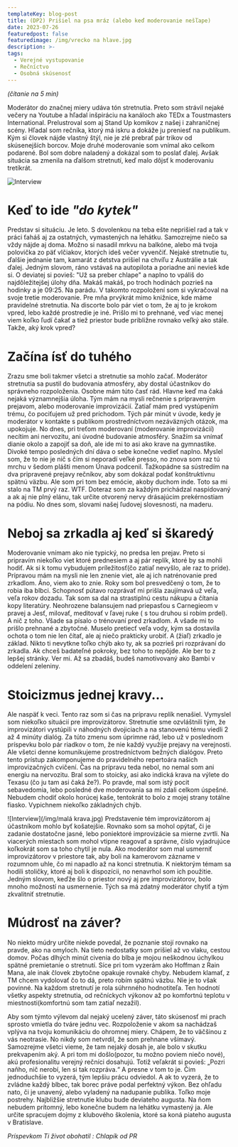 ```yaml
---
templateKey: blog-post
title: (DP2) Prišiel na psa mráz (alebo keď moderovanie nešľape)
date: 2023-07-26
featuredpost: false
featuredimage: /img/vrecko na hlave.jpg
description: >-
tags:
  - Verejné vystupovanie
  - Rečníctvo
  - Osobná skúsenosť
---
```


*(čítanie na 5 min)*

  Moderátor do značnej miery udáva tón stretnutia. Preto som strávil nejaké večery na Youtube a hľadal inšpiráciu 
na kanáloch ako TEDx a Toustmasters International. Prelustroval som aj Stand Up komikov z našej i zahraničnej scény. 
Hľadal som rečníka, ktorý má iskru a dokáže ju preniesť na publikum. Kým si človek nájde vlastný štýl, nie je zlé 
prebrať pár trikov od skúsenejších borcov. Moje druhé moderovanie som vnímal ako celkom podarené. Bol som dobre 
naladený a dokázal som to poslať ďalej. Avšak situácia sa zmenila na ďalšom stretnutí, keď malo dôjsť k moderovaniu 
tretíkrát.

![Interview](/img/ach-ta-prostata-small.jpg)


# Keď to ide *"do kytek"*
  Predstav si situáciu. Je leto. S dovolenkou na teba ešte neprišiel rad a tak v práci ťaháš aj za ostatných, 
vymastených na lehátku. Samozrejme niečo sa vždy nájde aj doma. Možno si nasadil mrkvu na balkóne, alebo má tvoja 
polovička zo päť vlčiakov, ktorých ideš večer vyvenčiť. Nejaké stretnutie tu, ďalšie jednanie tam, kamarát z detstva 
prišiel na chvíľu z Austrálie a tak ďalej. Jedným slovom, ráno vstávaš na autopilota a poriadne ani nevieš kde si. 
O deviatej si povieš: "Už sa preber chlape" a naplno to vpáliš do najdôležitejšej úlohy dňa. Makáš makáš, po troch 
hodinách pozrieš na hodinky a je 09:25. Na parádu. V takomto rozpoložení som si vykračoval na svoje tretie moderovanie. 
Pre mňa prvýkrát mimo knižnice, kde máme pravidelné stretnutia. Na discorte bolo pár viet o tom, že aj to je krokom vpred, 
lebo každé prostredie je iné. Prišlo mi to prehnané, veď viac menej viem koľko ľudí čakať a tiež priestor bude približne
rovnako veľký ako stále. Takže, aký krok vpred?

# Začína ísť do tuhého
  Zrazu sme boli takmer všetci a stretnutie sa mohlo začať. Moderátor stretnutia sa pustil do budovania atmosféry, aby 
dostal účastníkov do správneho rozpoloženia. Osobne mám túto časť rád. Hlavne keď ma čaká nejaká významnejšia úloha. Tým 
mám na mysli rečnenie s pripraveným prejavom, alebo moderovanie improvizácií. Zatiaľ mám pred vystúpením trému, čo pociťujem 
už pred príchodom. Tých pár minút v úvode, kedy je moderátor v kontakte s publikom prostredníctvom nezáväzných otázok, ma 
upokojuje. No dnes, pri treťom moderovaní (moderovanie improvizácií) necítim ani nervozitu, ani úvodné budovanie atmosféry. 
Snažím sa vnímať dianie okolo a zapojiť sa doň, ale ide mi to asi ako krave na gymnastike. Divoké tempo posledných dní dáva o 
sebe konečne vedieť naplno. Myslel som, že to nie je nič s čím si neporadí veľké presso, no znova som raz tú mrchu v šedom 
plášti menom Únava podcenil. Ťažkopádne sa sústredím na dva pripravené prejavy rečníkov, aby som dokázal podať konštruktívnu 
spätnú väzbu. Ale som pri tom bez emócie, akoby duchom inde. Toto sa mi stalo na TM prvý raz. WTF.  Doteraz som za každým 
prichádzal naspídovaný a ak aj nie plný elánu, tak určite otvorený nervy drásajúcim prekérnostiam na pódiu. No dnes som, 
slovami našej ľudovej slovesnosti, na maderu.



# Neboj sa zrkadla aj keď si škaredý
  Moderovanie vnímam ako nie typický, no predsa len prejav. Preto si pripravím niekoľko viet ktoré prednesiem a aj pár replík, 
ktoré by sa mohli hodiť. Ak si k tomu vybudujem príležitosť(čo zatiaľ nevyšlo, ale raz to príde). Prípravou 
mám na mysli nie len znenie viet, ale aj ich natrénovanie pred zrkadlom. Áno, viem ako to znie. Roky som bol presvedčený o tom, 
že to robia iba blbci. Schopnosť pútavo rozprávať mi prišla zaujímavá už veľa, veľa rokov dozadu. Tak som sa dal na strastiplnú 
cestu nákupu a čítania kopy literatúry. Neohrozene balansujem nad priepasťou s Carnegieom v pravej a Jesť, milovať, meditovať v 
ľavej ruke ( s tou druhou si robím prdel). A nič z toho. Všade sa písalo o trénovaní pred zrkadlom. A všade mi to prišlo prehnané 
a zbytočné. Muselo pretiecť veľa vody, kým sa dostavila ochota o tom nie len čítať, ale aj niečo prakticky urobiť. A (žiaľ) zrkadlo 
je základ. Nikto ti nevytkne toľko chýb ako ty, ak sa pozrieš pri rozprávaní do zrkadla. Ak chceš badateľné pokroky, bez toho to 
nepôjde. Ale ber to z lepšej stránky. Ver mi.  Až sa zbadáš, budeš namotivovaný ako Bambi v oddelení zeleniny.

# Stoicizmus jednej kravy...
  Ale naspäť k veci. Tento raz som si čas na prípravu replík nenašiel. Vymyslel som niekoľko situácií pre improvizátorov. Stretnutie 
sme ozvláštnili tým, že improvizátori vystúpili v náhodných dvojiciach a na stanovenú tému viedli 2 až 4 minúty dialóg. Za túto zmenu 
som úprimne rád, lebo už v poslednom príspevku bolo pár riadkov o tom, že nie každý využije prejavy na verejnosti. Ale všetci denne 
komunikujeme prostredníctvom bežných dialógov. Preto tento prístup zakomponujeme do pravidelného repertoára našich improvizačných 
cvičení. Čas na prípravu teda nebol, no nemal som ani energiu na nervozitu. Bral som to stoicky, asi ako indická krava na výlete do 
Texasu (čo ju tam asi čaká že?). Po pravde, mal som istý pocit sebavedomia, lebo posledné dve moderovania sa mi zdali celkom úspešné. 
Nebudem chodiť okolo horúcej kaše, tentokrát to bolo z mojej strany totálne fiasko. Vypichnem niekoľko základných chýb.

![Interview](/img/malá krava.jpg)
  Predstavenie tém improvizátorom aj účastníkom mohlo byť košatejšie. Rovnako som sa mohol opýtať, či je zadanie dostatočne jasné, 
lebo poniektoré improvizácie sa mierne zvrtli. Na viacerých miestach som mohol vtipne reagovať a správne, číslo vyjadrujúce koľkokrát 
som sa toho chytil je nula. Ako moderátor som mal usmerniť improvizátorov v priestore tak, aby boli na kamerovom zázname v rozumnom uhle, 
čo mi napadlo až na konci stretnutia. K niektorým témam sa hodili stoličky, ktoré aj boli k dispozícii, no nenavrhol som ich použitie. 
Jedným slovom, keďže šlo o priestor nový aj pre improvizátorov, bolo mnoho možností na usmernenie. Tých sa má zdatný moderátor chytiť a 
tým zkvalitniť stretnutie.

# Múdrosť na záver?
  No niekto múdry určite niekde povedal, že poznanie stojí rovnako na pravde, ako na omyloch. Na tieto nedostatky som prišiel až vo vlaku,
cestou domov. Počas dlhých minút civenia do blba je mojou neškodnou úchylkou spätné premietanie o stretnutí. Síce pri tom vyzerám ako 
Hoffman z Rain Mana, ale inak človek zbytočne opakuje rovnaké chyby. Nebudem klamať, z TM chcem vydolovať čo to dá, preto robím spätnú väzbu. 
Nie je to však povinné. Na každom stretnutí je rola súhrnného hodnotiteľa. Ten hodnotí všetky aspekty stretnutia, od rečníckych výkonov až po 
komfortnú teplotu v miestnosti(komfortnú som tam zatiaľ nezažil).

  Aby som týmto výlevom dal nejaký ucelený záver, táto skúsenosť mi prach sprosto vmietla do tváre jednu vec. Rozpoloženie v akom sa nachádzaš 
vplýva na tvoju komunikáciu do ohromnej miery. Chápem, že to väčšinou z vás neotrasie. No nikdy som netvrdil, že som prehnane všímavý. 
Samozrejme všetci vieme, že tam nejaký dosah je, ale bolo v skutku prekvapením aký. A pri tom mi došlo(pozor, tu možno poviem niečo nové), akú 
profesionalitu verejný rečníci dosahujú. Totiž veľakrát si povieš: „Pozri naňho, nič nerobí, len si tak rozpráva.“ A presne v tom to je. Čim 
jednoduchšie to vyzerá, tým lepšiu prácu odviedol. A ak to vyzerá, že to zvládne každý blbec, tak borec práve podal perfektný výkon. Bez ohľadu 
nato, či je unavený, alebo vyladený na nadupanie publika. Toľko moje postrehy. Najbližšie stretnutie klubu bude deviateho augusta. Na ňom nebudem 
prítomný, lebo konečne budem na lehátku vymastený ja. Ale určite spracujem dojmy z klubového školenia, ktoré sa koná piateho augusta v Bratislave.

*Príspevkom Ti život obohatil : Chlapík od PR* 
